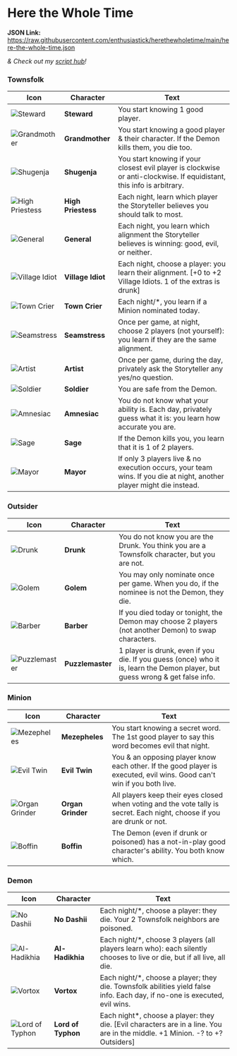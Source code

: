 # Here the Whole Time

**JSON Link:** https://raw.githubusercontent.com/enthusiastick/herethewholetime/main/here-the-whole-time.json

*& Check out my [script hub](https://botc.eben.games/ "Blood on the Clocktower scripts by eben")!*

### Townsfolk

Icon | Character | Text
--- | --- | ---
![Steward](https://wiki.bloodontheclocktower.com/images/f/fe/Icon_steward.png) | **Steward** | You start knowing 1 good player.
![Grandmother](https://wiki.bloodontheclocktower.com/images/2/26/Icon_grandmother.png) | **Grandmother** | You start knowing a good player & their character. If the Demon kills them, you die too.
![Shugenja](https://wiki.bloodontheclocktower.com/images/1/11/Icon_shugenja.png) | **Shugenja** | You start knowing if your closest evil player is clockwise or anti-clockwise. If equidistant, this info is arbitrary.
![High Priestess](https://wiki.bloodontheclocktower.com/images/6/63/Icon_highpriestess.png) | **High Priestess** | Each night, learn which player the Storyteller believes you should talk to most.
![General](https://wiki.bloodontheclocktower.com/images/9/99/Icon_general.png) | **General** | Each night, you learn which alignment the Storyteller believes is winning: good, evil, or neither.
![Village Idiot](https://wiki.bloodontheclocktower.com/images/d/da/Icon_villageidiot.png) | **Village Idiot** | Each night, choose a player: you learn their alignment. [+0 to +2 Village Idiots. 1 of the extras is drunk]
![Town Crier](https://wiki.bloodontheclocktower.com/images/e/ef/Icon_towncrier.png) | **Town Crier** | Each night/*, you learn if a Minion nominated today.
![Seamstress](https://wiki.bloodontheclocktower.com/images/5/53/Icon_seamstress.png) | **Seamstress** | Once per game, at night, choose 2 players (not yourself): you learn if they are the same alignment.
![Artist](https://wiki.bloodontheclocktower.com/images/1/1a/Icon_artist.png) | **Artist** | Once per game, during the day, privately ask the Storyteller any yes/no question.
![Soldier](https://wiki.bloodontheclocktower.com/images/c/c3/Icon_soldier.png) | **Soldier** | You are safe from the Demon.
![Amnesiac](https://wiki.bloodontheclocktower.com/images/2/26/Icon_amnesiac.png) | **Amnesiac** | You do not know what your ability is. Each day, privately guess what it is: you learn how accurate you are.
![Sage](https://wiki.bloodontheclocktower.com/images/a/a0/Icon_sage.png) | **Sage** | If the Demon kills you, you learn that it is 1 of 2 players.
![Mayor](https://wiki.bloodontheclocktower.com/images/a/a1/Icon_mayor.png) | **Mayor** | If only 3 players live & no execution occurs, your team wins. If you die at night, another player might die instead.

### Outsider

Icon | Character | Text
--- | --- | ---
![Drunk](https://wiki.bloodontheclocktower.com/images/4/4a/Icon_drunk.png) | **Drunk** | You do not know you are the Drunk. You think you are a Townsfolk character, but you are not.
![Golem](https://wiki.bloodontheclocktower.com/images/2/2b/Icon_golem.png) | **Golem** | You may only nominate once per game. When you do, if the nominee is not the Demon, they die.
![Barber](https://wiki.bloodontheclocktower.com/images/1/16/Icon_barber.png) | **Barber** | If you died today or tonight, the Demon may choose 2 players (not another Demon) to swap characters.
![Puzzlemaster](https://wiki.bloodontheclocktower.com/images/7/7a/Icon_puzzlemaster.png) | **Puzzlemaster** | 1 player is drunk, even if you die. If you guess (once) who it is, learn the Demon player, but guess wrong & get false info.

### Minion

Icon | Character | Text
--- | --- | ---
![Mezepheles](https://wiki.bloodontheclocktower.com/images/f/f2/Icon_mezepheles.png) | **Mezepheles** | You start knowing a secret word. The 1st good player to say this word becomes evil that night.
![Evil Twin](https://wiki.bloodontheclocktower.com/images/f/f4/Icon_eviltwin.png) | **Evil Twin** | You & an opposing player know each other. If the good player is executed, evil wins. Good can't win if you both live.
![Organ Grinder](https://wiki.bloodontheclocktower.com/images/6/61/Icon_organgrinder.png) | **Organ Grinder** | All players keep their eyes closed when voting and the vote tally is secret. Each night, choose if you are drunk or not.
![Boffin](https://wiki.bloodontheclocktower.com/images/e/e0/Icon_boffin.png) | **Boffin** | The Demon (even if drunk or poisoned) has a not-in-play good character's ability. You both know which.


### Demon

Icon | Character | Text
--- | --- | ---
![No Dashii](https://wiki.bloodontheclocktower.com/images/e/eb/Icon_nodashii.png) | **No Dashii** | Each night/*, choose a player: they die. Your 2 Townsfolk neighbors are poisoned.
![Al-Hadikhia](https://wiki.bloodontheclocktower.com/images/1/18/Icon_alhadikhia.png) | **Al-Hadikhia** | Each night/*, choose 3 players (all players learn who): each silently chooses to live or die, but if all live, all die.
![Vortox](https://wiki.bloodontheclocktower.com/images/8/89/Icon_vortox.png) | **Vortox** | Each night/*, choose a player; they die. Townsfolk abilities yield false info. Each day, if no-one is executed, evil wins.
![Lord of Typhon](https://wiki.bloodontheclocktower.com/images/c/cf/Icon_lordoftyphon.png) | **Lord of Typhon** | Each night*, choose a player: they die. [Evil characters are in a line. You are in the middle. +1 Minion. -? to +? Outsiders]

